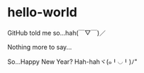 # hello-world
GitHub told me so...hah(￣▽￣)／

Nothing more to say...

So...Happy New Year? Hah-hahヾ(๑╹◡╹)ﾉ"
